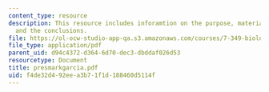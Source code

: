 ```yaml
---
content_type: resource
description: This resource includes inforamtion on the purpose, material and methods,
  and the conclusions.
file: https://ol-ocw-studio-app-qa.s3.amazonaws.com/courses/7-349-biological-computing-at-the-crossroads-of-engineering-and-science-spring-2005/f4de32d492eea3b71f1d188460d5114f_presmarkgarcia.pdf
file_type: application/pdf
parent_uid: d94c4372-d364-6d70-dec3-dbddaf026d53
resourcetype: Document
title: presmarkgarcia.pdf
uid: f4de32d4-92ee-a3b7-1f1d-188460d5114f
---
```

